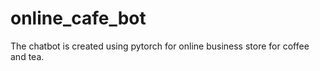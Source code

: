 # online_cafe_bot
The chatbot is created using pytorch for online business store for coffee and tea.
